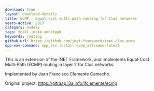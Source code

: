 ```yaml
---
download: true
layout: download-details
title: ECMP - Equal-cost multi-path routing for Clos networks
years-active: 2023
category: models
tags: model inet4 omnetpp6
keywords: routing
github-url: https://github.com/inet-framework/inet-clos-ecmp
opp-env-command: opp_env install ecmp_allinone-latest
---
```


This is an extension of the INET Framework, and implements Equal-Cost
Multi-Path (ECMP) routing in layer 2 for Clos networks.

Implemented by Juan Francisco Clemente Camacho.

Original project: https://gitraap.i3a.info/jfclemente/ecmp

